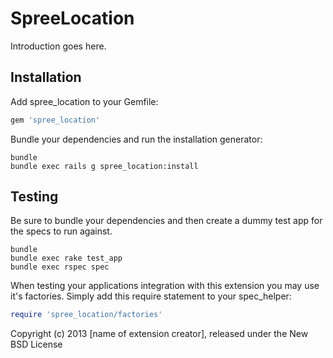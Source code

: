 SpreeLocation
=============

Introduction goes here.

Installation
------------

Add spree_location to your Gemfile:

```ruby
gem 'spree_location'
```

Bundle your dependencies and run the installation generator:

```shell
bundle
bundle exec rails g spree_location:install
```

Testing
-------

Be sure to bundle your dependencies and then create a dummy test app for the specs to run against.

```shell
bundle
bundle exec rake test_app
bundle exec rspec spec
```

When testing your applications integration with this extension you may use it's factories.
Simply add this require statement to your spec_helper:

```ruby
require 'spree_location/factories'
```

Copyright (c) 2013 [name of extension creator], released under the New BSD License
